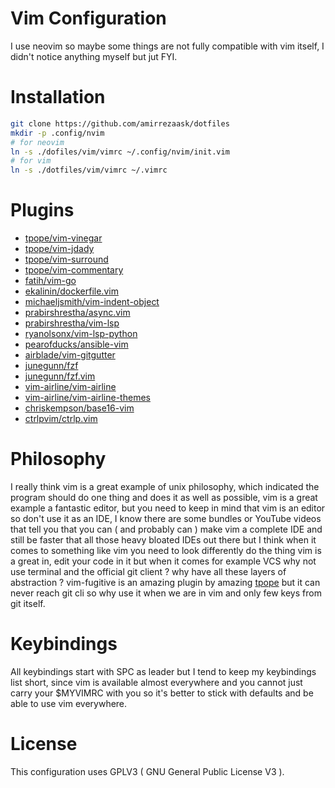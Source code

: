 # Vim Configuration
I use neovim so maybe some things are not fully compatible with vim itself, I didn't notice anything myself but jut FYI.
# Installation
```bash
git clone https://github.com/amirrezaask/dotfiles
mkdir -p .config/nvim
# for neovim
ln -s ./dofiles/vim/vimrc ~/.config/nvim/init.vim
# for vim
ln -s ./dotfiles/vim/vimrc ~/.vimrc
```
# Plugins
* [tpope/vim-vinegar](https://github.com/tpope/vim-vinegar)
* [tpope/vim-jdady](https://github.com/tpope/vim-jdaddy)
* [tpope/vim-surround](https://github.com/tpope/vim-surround)
* [tpope/vim-commentary](https://github.com/tpope/vim-commentary)
* [fatih/vim-go](https://github.com/fatih/vim-go)
* [ekalinin/dockerfile.vim](https://github.com/ekalinin/Dockerfile.vim)
* [michaeljsmith/vim-indent-object](https://github.com/michaeljsmith/vim-indent-object)
* [prabirshrestha/async.vim](https://github.com/prabirshrestha/async.vim)
* [prabirshrestha/vim-lsp](https://github.com/prabirshrestha/vim-lsp)
* [ryanolsonx/vim-lsp-python](https://github.com/ryanolsonx/vim-lsp-python)
* [pearofducks/ansible-vim](https://github.com/pearofducks/ansible-vim)
* [airblade/vim-gitgutter](https://github.com/airblade/vim-gitgutter)
* [junegunn/fzf](https://github.com/junegunn/fzf.vim)
* [junegunn/fzf.vim](https://github.com/junegunn/fzf.vim)
* [vim-airline/vim-airline](https://github.com/vim-airline/vim-airline)
* [vim-airline/vim-airline-themes](https://github.com/vim-airline/vim-airline)
* [chriskempson/base16-vim](https://github.com/chriskempson/base16-vim)
* [ctrlpvim/ctrlp.vim](https://github.com/ctrlpvim/ctrlp.vim)

# Philosophy
I really think vim is a great example of unix philosophy, which indicated the program should do one thing and does it as well as possible, vim is a great example a fantastic editor, but you need to keep in mind that vim is an editor so don't use it as an IDE, I know there are some bundles or YouTube videos that tell you that you can ( and probably can ) make vim a complete IDE and still be faster that all those heavy bloated IDEs out there but I think when it comes to something like vim you need to look differently do the thing vim is a great in, edit your code in it but when it comes for example VCS why not use terminal and the official git client ? why have all these layers of abstraction ? vim-fugitive is an amazing plugin by amazing [tpope](https://github.com/tpope) but it can never reach git cli so why use it when we are in vim and only few keys from git itself.

# Keybindings
All keybindings start with SPC as leader but I tend to keep my keybindings list short, since vim is available almost everywhere and you cannot just carry your $MYVIMRC with you so it's better to stick with defaults and be able to use vim everywhere.

# License 
This configuration uses GPLV3 ( GNU General Public License V3 ).
